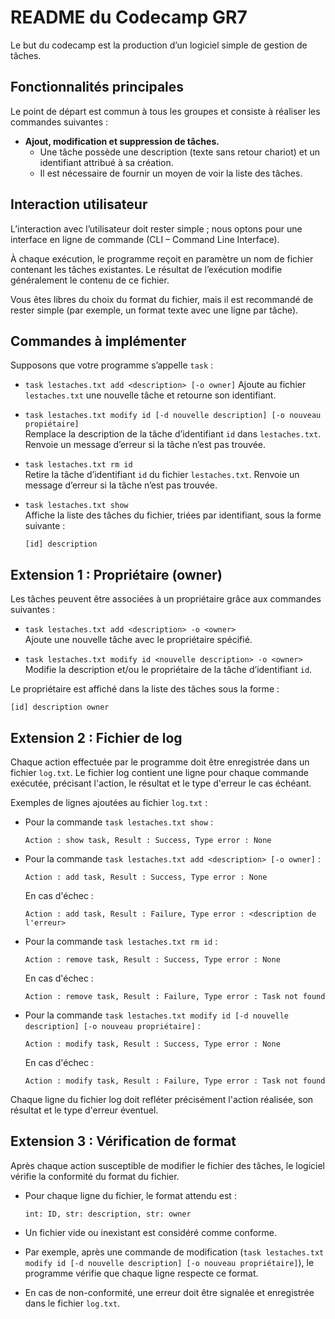 # README du Codecamp GR7

Le but du codecamp est la production d’un logiciel simple de gestion de tâches.

## Fonctionnalités principales

Le point de départ est commun à tous les groupes et consiste à réaliser les commandes suivantes :

- **Ajout, modification et suppression de tâches.**
   - Une tâche possède une description (texte sans retour chariot) et un identifiant attribué à sa création.
   - Il est nécessaire de fournir un moyen de voir la liste des tâches.

## Interaction utilisateur

L’interaction avec l’utilisateur doit rester simple ; nous optons pour une interface en ligne de commande (CLI – Command Line Interface).

À chaque exécution, le programme reçoit en paramètre un nom de fichier contenant les tâches existantes. Le résultat de l’exécution modifie généralement le contenu de ce fichier.

Vous êtes libres du choix du format du fichier, mais il est recommandé de rester simple (par exemple, un format texte avec une ligne par tâche).

## Commandes à implémenter

Supposons que votre programme s’appelle `task` :

- `task lestaches.txt add <description> [-o owner]`
   Ajoute au fichier `lestaches.txt` une nouvelle tâche et retourne son identifiant.

- `task lestaches.txt modify id [-d nouvelle description] [-o nouveau propiétaire]`  
   Remplace la description de la tâche d’identifiant `id` dans `lestaches.txt`. Renvoie un message d’erreur si la tâche n’est pas trouvée.

- `task lestaches.txt rm id`  
   Retire la tâche d’identifiant `id` du fichier `lestaches.txt`. Renvoie un message d’erreur si la tâche n’est pas trouvée.

- `task lestaches.txt show`  
   Affiche la liste des tâches du fichier, triées par identifiant, sous la forme suivante :

   ```
   [id] description
   ```

## Extension 1 : Propriétaire (owner)

Les tâches peuvent être associées à un propriétaire grâce aux commandes suivantes :

- `task lestaches.txt add <description> -o <owner>`  
   Ajoute une nouvelle tâche avec le propriétaire spécifié.

- `task lestaches.txt modify id <nouvelle description> -o <owner>`  
   Modifie la description et/ou le propriétaire de la tâche d’identifiant `id`.

Le propriétaire est affiché dans la liste des tâches sous la forme :

```
[id] description owner
```
## Extension 2 : Fichier de log

Chaque action effectuée par le programme doit être enregistrée dans un fichier `log.txt`. Le fichier log contient une ligne pour chaque commande exécutée, précisant l'action, le résultat et le type d'erreur le cas échéant.

Exemples de lignes ajoutées au fichier `log.txt` :

- Pour la commande `task lestaches.txt show` :  
   ```
   Action : show task, Result : Success, Type error : None
   ```

- Pour la commande `task lestaches.txt add <description> [-o owner]` :  
   ```
   Action : add task, Result : Success, Type error : None
   ```
   En cas d'échec :
   ```
   Action : add task, Result : Failure, Type error : <description de l'erreur>
   ```

- Pour la commande `task lestaches.txt rm id` :  
   ```
   Action : remove task, Result : Success, Type error : None
   ```
   En cas d'échec :
   ```
   Action : remove task, Result : Failure, Type error : Task not found
   ```

- Pour la commande `task lestaches.txt modify id [-d nouvelle description] [-o nouveau propriétaire]` :  
   ```
   Action : modify task, Result : Success, Type error : None
   ```
   En cas d'échec :
   ```
   Action : modify task, Result : Failure, Type error : Task not found
   ```

Chaque ligne du fichier log doit refléter précisément l'action réalisée, son résultat et le type d'erreur éventuel.

## Extension 3 : Vérification de format

Après chaque action susceptible de modifier le fichier des tâches, le logiciel vérifie la conformité du format du fichier.

- Pour chaque ligne du fichier, le format attendu est :
  
  ```
  int: ID, str: description, str: owner
  ```

- Un fichier vide ou inexistant est considéré comme conforme.

- Par exemple, après une commande de modification (`task lestaches.txt modify id [-d nouvelle description] [-o nouveau propriétaire]`), le programme vérifie que chaque ligne respecte ce format.

- En cas de non-conformité, une erreur doit être signalée et enregistrée dans le fichier `log.txt`.
